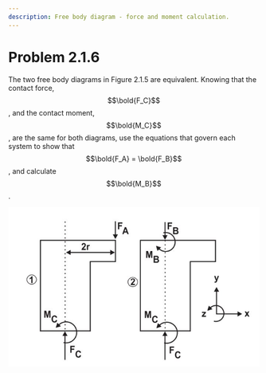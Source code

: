 ```yaml
---
description: Free body diagram - force and moment calculation.
---
```


# Problem 2.1.6

The two free body diagrams in Figure 2.1.5 are equivalent. Knowing that the contact force, $$\bold{F_C}$$, and the contact moment, $$\bold{M_C}$$, are the same for both diagrams, use the equations that govern each system to show that $$\bold{F_A} = \bold{F_B}$$ , and calculate $$\bold{M_B}$$.&#x20;

![Figure 2.1.5: Illustration of two equivalent free body diagrams.](<../../.gitbook/assets/example 2.1.6.JPG>)
